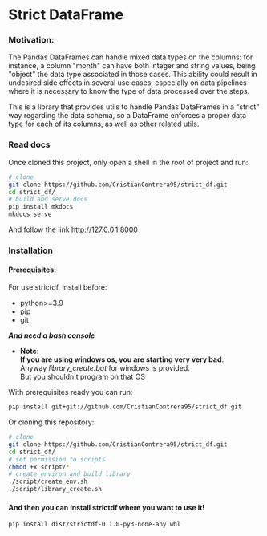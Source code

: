 # Strict DataFrame


### Motivation:

The Pandas DataFrames can handle mixed data types on the columns: for instance, a column "month" can have both integer and string values, being "object" the data type associated in those cases. This ability could result in undesired side effects in several use cases, especially on data pipelines where it is necessary to know the type of data processed over the steps.


This is a library that provides utils to handle Pandas DataFrames in a "strict" way regarding the data schema, so a DataFrame enforces a proper data type for each of its columns, as well as other related utils.


### Read docs
Once cloned this project, only open a shell in the root of project and run:
``` bash
# clone
git clone https://github.com/CristianContrera95/strict_df.git
cd strict_df/
# build and serve docs
pip install mkdocs
mkdocs serve
```
And follow the link http://127.0.0.1:8000


### Installation

#### Prerequisites:
For use strictdf, install before:
- python>=3.9
- pip
- git

***And need a bash console***

- **Note**:  
    **If you are using windows os, you are starting very very bad**.   
    Anyway *library_create.bat* for windows is provided.  
    But you shouldn't program on that OS

With prerequisites ready you can run:

``` bash
pip install git+git://github.com/CristianContrera95/strict_df.git
```

Or cloning this repository:

``` bash
# clone
git clone https://github.com/CristianContrera95/strict_df.git
cd strict_df/
# set permission to scripts
chmod +x script/*
# create environ and build library
./script/create_env.sh
./script/library_create.sh
```

#### And then you can install strictdf where you want to use it! 

``` bash
pip install dist/strictdf-0.1.0-py3-none-any.whl
```
